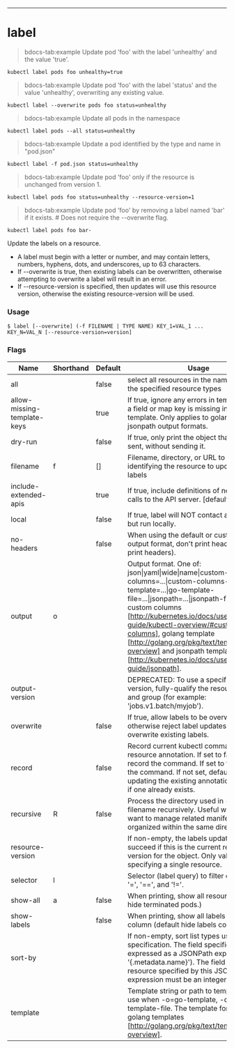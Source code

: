 ------------

# label

>bdocs-tab:example Update pod 'foo' with the label 'unhealthy' and the value 'true'.

```bdocs-tab:example_shell
kubectl label pods foo unhealthy=true
```

>bdocs-tab:example Update pod 'foo' with the label 'status' and the value 'unhealthy', overwriting any existing value.

```bdocs-tab:example_shell
kubectl label --overwrite pods foo status=unhealthy
```

>bdocs-tab:example Update all pods in the namespace

```bdocs-tab:example_shell
kubectl label pods --all status=unhealthy
```

>bdocs-tab:example Update a pod identified by the type and name in "pod.json"

```bdocs-tab:example_shell
kubectl label -f pod.json status=unhealthy
```

>bdocs-tab:example Update pod 'foo' only if the resource is unchanged from version 1.

```bdocs-tab:example_shell
kubectl label pods foo status=unhealthy --resource-version=1
```

>bdocs-tab:example Update pod 'foo' by removing a label named 'bar' if it exists. # Does not require the --overwrite flag.

```bdocs-tab:example_shell
kubectl label pods foo bar-
```


Update the labels on a resource. 

  * A label must begin with a letter or number, and may contain letters, numbers, hyphens, dots, and underscores, up to  63 characters.  
  * If --overwrite is true, then existing labels can be overwritten, otherwise attempting to overwrite a label will result in an error.  
  * If --resource-version is specified, then updates will use this resource version, otherwise the existing resource-version will be used.

### Usage

`$ label [--overwrite] (-f FILENAME | TYPE NAME) KEY_1=VAL_1 ... KEY_N=VAL_N [--resource-version=version]`



### Flags

Name | Shorthand | Default | Usage
---- | --------- | ------- | ----- 
all |  | false | select all resources in the namespace of the specified resource types 
allow-missing-template-keys |  | true | If true, ignore any errors in templates when a field or map key is missing in the template. Only applies to golang and jsonpath output formats. 
dry-run |  | false | If true, only print the object that would be sent, without sending it. 
filename | f | [] | Filename, directory, or URL to files identifying the resource to update the labels 
include-extended-apis |  | true | If true, include definitions of new APIs via calls to the API server. [default true] 
local |  | false | If true, label will NOT contact api-server but run locally. 
no-headers |  | false | When using the default or custom-column output format, don't print headers (default print headers). 
output | o |  | Output format. One of: json&#124;yaml&#124;wide&#124;name&#124;custom-columns=...&#124;custom-columns-file=...&#124;go-template=...&#124;go-template-file=...&#124;jsonpath=...&#124;jsonpath-file=... See custom columns [http://kubernetes.io/docs/user-guide/kubectl-overview/#custom-columns], golang template [http://golang.org/pkg/text/template/#pkg-overview] and jsonpath template [http://kubernetes.io/docs/user-guide/jsonpath]. 
output-version |  |  | DEPRECATED: To use a specific API version, fully-qualify the resource, version, and group (for example: 'jobs.v1.batch/myjob'). 
overwrite |  | false | If true, allow labels to be overwritten, otherwise reject label updates that overwrite existing labels. 
record |  | false | Record current kubectl command in the resource annotation. If set to false, do not record the command. If set to true, record the command. If not set, default to updating the existing annotation value only if one already exists. 
recursive | R | false | Process the directory used in -f, --filename recursively. Useful when you want to manage related manifests organized within the same directory. 
resource-version |  |  | If non-empty, the labels update will only succeed if this is the current resource-version for the object. Only valid when specifying a single resource. 
selector | l |  | Selector (label query) to filter on, supports '=', '==', and '!='. 
show-all | a | false | When printing, show all resources (default hide terminated pods.) 
show-labels |  | false | When printing, show all labels as the last column (default hide labels column) 
sort-by |  |  | If non-empty, sort list types using this field specification.  The field specification is expressed as a JSONPath expression (e.g. '{.metadata.name}'). The field in the API resource specified by this JSONPath expression must be an integer or a string. 
template |  |  | Template string or path to template file to use when -o=go-template, -o=go-template-file. The template format is golang templates [http://golang.org/pkg/text/template/#pkg-overview]. 


